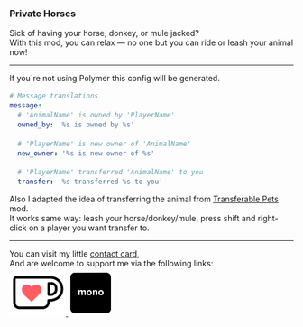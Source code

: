 ### Private Horses

Sick of having your horse, donkey, or mule jacked? <br>
With this mod, you can relax — no one but you can ride or leash your animal now!

---
If you`re not using Polymer this config will be generated.
```yaml
# Message translations
message:
  # 'AnimalName' is owned by 'PlayerName'
  owned_by: '%s is owned by %s'
  
  # 'PlayerName' is new owner of 'AnimalName'
  new_owner: '%s is new owner of %s'
  
  # 'PlayerName' transferred 'AnimalName' to you
  transfer: '%s transferred %s to you'
```

Also I adapted the idea of transferring the animal from [Transferable Pets](https://modrinth.com/plugin/transferable-pets) mod. <br>
It works same way: leash your horse/donkey/mule, press shift and right-click on a player you want transfer to.

---
You can visit my little [contact card](https://somykos.github.io/web/), <br>
And are welcome to support me via the following links:<br>
<a href="https://ko-fi.com/somyk">
<img src="https://raw.githubusercontent.com/somykOS/web/c03742bd86ca2ce0f6f39bcd3cfe683ad98926a2/public/external/kofi_s_logo_nolabel.svg" alt="ko-fi" width="100"/>
</a>
<a href="https://send.monobank.ua/jar/8RCzun35pC">
<img src="https://raw.githubusercontent.com/somykOS/web/5ac2e685429eb0cc369dc220ce3b93d2a22893c0/public/external/monobank_logo.svg" alt="monobank" width="80"/>
</a>